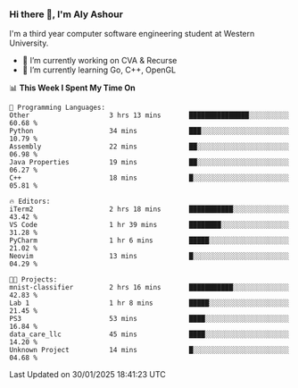 ### Hi there 👋, I'm Aly Ashour
I'm a third year computer software engineering student at Western University.

- 🔭 I’m currently working on CVA & Recurse
- 🌱 I’m currently learning Go, C++, OpenGL

<!--START_SECTION:waka-->
📊 **This Week I Spent My Time On** 

```text
💬 Programming Languages: 
Other                    3 hrs 13 mins       ███████████████░░░░░░░░░░   60.68 % 
Python                   34 mins             ███░░░░░░░░░░░░░░░░░░░░░░   10.79 % 
Assembly                 22 mins             ██░░░░░░░░░░░░░░░░░░░░░░░   06.98 % 
Java Properties          19 mins             ██░░░░░░░░░░░░░░░░░░░░░░░   06.27 % 
C++                      18 mins             █░░░░░░░░░░░░░░░░░░░░░░░░   05.81 % 

🔥 Editors: 
iTerm2                   2 hrs 18 mins       ███████████░░░░░░░░░░░░░░   43.42 % 
VS Code                  1 hr 39 mins        ████████░░░░░░░░░░░░░░░░░   31.28 % 
PyCharm                  1 hr 6 mins         █████░░░░░░░░░░░░░░░░░░░░   21.02 % 
Neovim                   13 mins             █░░░░░░░░░░░░░░░░░░░░░░░░   04.29 % 

🐱‍💻 Projects: 
mnist-classifier         2 hrs 16 mins       ███████████░░░░░░░░░░░░░░   42.83 % 
Lab 1                    1 hr 8 mins         █████░░░░░░░░░░░░░░░░░░░░   21.45 % 
PS3                      53 mins             ████░░░░░░░░░░░░░░░░░░░░░   16.84 % 
data_care_llc            45 mins             ████░░░░░░░░░░░░░░░░░░░░░   14.20 % 
Unknown Project          14 mins             █░░░░░░░░░░░░░░░░░░░░░░░░   04.68 % 
```


 Last Updated on 30/01/2025 18:41:23 UTC
<!--END_SECTION:waka-->

